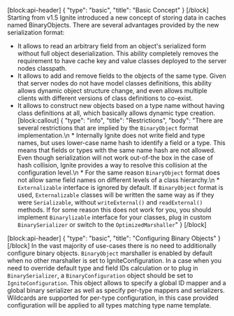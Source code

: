 [block:api-header]
{
  "type": "basic",
  "title": "Basic Concept"
}
[/block]
Starting from v1.5 Ignite introduced a new concept of storing data in caches named BinaryObjects. There are several advantages provided by the new serialization format:
 * It allows to read an arbitrary field from an object's serialized form without full object deserialization. This ability completely removes the requirement to have cache key and value classes deployed to the server nodes classpath. 
 * It allows to add and remove fields to the objects of the same type. Given that server nodes do not have model classes definitions, this ability allows dynamic object structure change, and even allows multiple clients with different versions of class definitions to co-exist.
 * It allows to construct new objects based on a type name without having class definitions at all, which basically allows dynamic type creation.
[block:callout]
{
  "type": "info",
  "title": "Restrictions",
  "body": "There are several restrictions that are implied by the `BinaryObject` format implementation.\n * Internally Ignite does not write field and type names, but uses lower-case name hash to identify a field or a type. This means that fields or types with the same name hash are not allowed. Even though serialization will not work out-of-the box in the case of hash collision, Ignite provides a way to resolve this collision at the configuration level.\n * For the same reason `BinaryObject` format does not allow same field names on different levels of a class hierarchy.\n * `Externalizable` interface is ignored by default. If `BinaryObject` format is used, `Externalizable` classes will be written the same way as if they were `Serializable`, without `writeExternal()` and `readExternal()` methods. If for some reason this does not work for you, you should implement `Binarylizable` interface for your classes, plug in custom `BinarySerializer` or switch to the `OptimizedMarshaller`"
}
[/block]

[block:api-header]
{
  "type": "basic",
  "title": "Configuring Binary Objects"
}
[/block]
In the vast majority of use-cases there is no need to additionally configure binary objects. `BinaryObject` marshaller is enabled by default when no other marshaller is set to IgniteConfiguration.
In a case when you need to override default type and field IDs calculation or to plug in `BinarySerializer`, a `BinaryConfiguration` object should be set to `IgniteConfiguration`. This object allows to specify a global ID mapper and a global binary serializer as well as specify per-type mappers and serializers. Wildcards are supported for per-type configuration, in this case provided configuration will be applied to all types matching type name template.